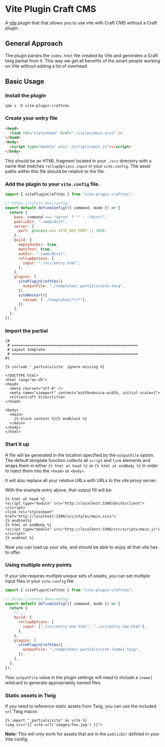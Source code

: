 # Vite Plugin Craft CMS

A [vite](https://vitejs.dev/) plugin that that allows you to use vite with Craft CMS without a Craft plugin.

## General Approach

The plugin parses the `index.html` file created by Vite and generates a Craft twig partial from it. This way we get all benefits of the smart people working on Vite without adding a lot of overhead.

## Basic Usage

### Install the plugin

```
npm i -D vite-plugin-craftcms
```

### Create your entry file

```html
<head>
  <link rel="stylesheet" href="./styles/main.scss" />
</head>
<body>
  <script type="module" src="./scripts/main.js"></script>
</body>
```

This should be an HTML fragment located in your `./src` directory with a name that matches `rollupOptions.input` in your `vite.config`. The asset paths within this file should be relative to the file.

### Add the plugin to your `vite.config` file.

```js
import { vitePluginCraftCms } from "vite-plugin-craftcms";

// https://vitejs.dev/config/
export default defineConfig(({ command, mode }) => {
  return {
    base: command === "serve" ? "" : "/dist/",
    publicDir: "./web/dist",
    server: {
      port: process.env.VITE_DEV_PORT || 3000,
    },
    build: {
      emptyOutDir: true,
      manifest: true,
      outDir: "./web/dist/",
      rollupOptions: {
        input: "./src/entry.html",
      },
    },
    plugins: [
      vitePluginCraftCms({
        outputFile: "./templates/_partials/vite.twig",
      }),
      viteRestart({
        reload: ["./templates/**/*"],
      }),
    ],
  };
});
```

### Import the partial

```twig
{#
 # =========================================================
 # Layout template
 # =========================================================
#}

{% include '_partials/vite' ignore missing %}

<!DOCTYPE html>
<html lang="en-US">
<head>
  <meta charset="utf-8" />
  <meta name="viewport" content="width=device-width, initial-scale=1">
  <title>Craft Vite</title>
</head>

<body>
  <main>
    {% block content %}{% endblock %}
  </main>
</body>
</html>
```

### Start it up

A file will be generated in the location specified by the `outputFile` option. The default template function collects all `script` and `link` elements and wraps them in either `{% html at head %}` or `{% html at endBody %}` in order to inject them into the `<head>` or `<body>`.

It will also replace all your relative URLs with URLs to the vite proxy server.

With the example entry above, that output fill will be:

```twig
{% html at head %}
<script type="module" src="http://localhost:3300/@vite/client"></script>
<link rel="stylesheet" href="http://localhost:3300/src/styles/main.scss">
{% endhtml%}
{% html at endBody %}
<script type="module" src="http://localhost:3300/src/scripts/main.js"></script>
{% endhtml %}
```

Now you can load up your site, and should be able to enjoy all that vite has to offer.

### Using multiple entry points

If your site requires multiple unique sets of assets, you can set multiple input files in your `vite.config` file:

```js
import { vitePluginCraftCms } from "vite-plugin-craftcms";

// https://vitejs.dev/config/
export default defineConfig(({ command, mode }) => {
  return {
    // …
    build: {
      rollupOptions: {
        input: ["./src/entry-one.html", "./src/entry-two.html"],
      },
    },
    plugins: [
      vitePluginCraftCms({
        outputFile: "./templates/_partials/vite-[name].twig",
      }),
    ],
  };
});
```

Your `outputFile` value in the plugin settings will need to include a `[name]` wildcard to generate appropriately named files.

### Static assets in Twig

If you need to reference static assets from Twig, you can use the included `url` Twig macro:

```twig
{% import "_partials/vite" as vite %}
<img src="{{ vite.url('images/foo.jpg') }}">
```

**Note:** This will only work for assets that are in the `publicDir` defined in your Vite config.
